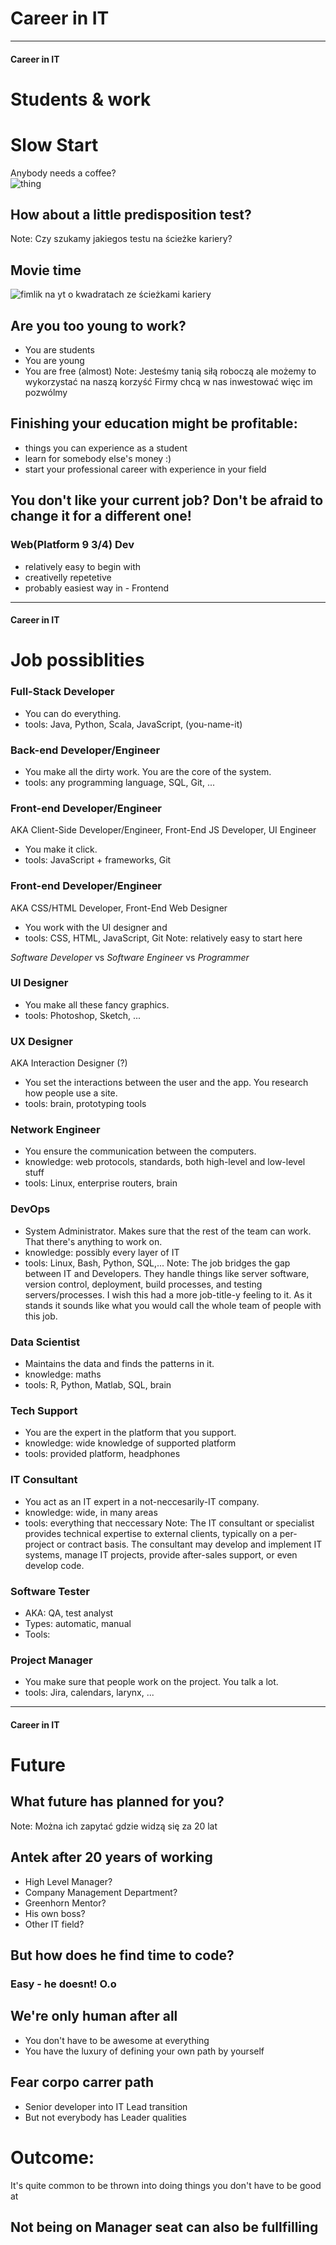 # Career in IT
<!-- .slide: data-background-image="https://s-media-cache-ak0.pinimg.com/originals/2f/ae/e1/2faee1afb1444950f14b8feea47620ff.jpg" -->

---

#### Career in IT
# Students & work

# Slow Start
Anybody needs a coffee? <br />
 ![thing](../md/10-carrier-path_img/tumblr_m2n06sUe1b1rttnhxo1_500.jpg)

## How about a little predisposition test?
Note:
Czy szukamy jakiegos testu na ścieżke kariery?

## Movie time
 ![fimlik na yt o kwadratach ze ścieżkami kariery]()

## Are you too young to work?
- You are students
- You are young
- You are free (almost)
Note:
Jesteśmy tanią siłą roboczą ale możemy to wykorzystać na naszą korzyść
Firmy chcą w nas inwestować więc im pozwólmy

## Finishing your education might be profitable:
- things you can experience as a student
- learn for somebody else's money :)
- start your professional career with experience in your field

## You don't like your current job? Don't be afraid to change it for a different one!

### Web(Platform 9 3/4) Dev
- relatively easy to begin with
- creativelly repetetive
- probably easiest way in - Frontend

---

#### Career in IT
# Job possiblities

### Full-Stack Developer
- You can do everything.
- tools: Java, Python, Scala, JavaScript, (you-name-it)

### Back-end Developer/Engineer
- You make all the dirty work. You are the core of the system.
- tools: any programming language, SQL, Git, ...

### Front-end Developer/Engineer
AKA Client-Side Developer/Engineer, Front-End JS Developer, UI Engineer
- You make it click.
- tools: JavaScript + frameworks, Git

### Front-end Developer/Engineer
AKA CSS/HTML Developer, Front-End Web Designer
- You work with the UI designer and 
- tools: CSS, HTML, JavaScript, Git
Note:
relatively easy to start here

*Software Developer* vs *Software Engineer* vs *Programmer*

### UI Designer
- You make all these fancy graphics.
- tools: Photoshop, Sketch, ...

### UX Designer
AKA Interaction Designer (?)
- You set the interactions between the user and the app. You research how people use a site. 
- tools: brain, prototyping tools

### Network Engineer
- You ensure the communication between the computers.
- knowledge: web protocols, standards, both high-level and low-level stuff
- tools: Linux, enterprise routers, brain

### DevOps
- System Administrator. Makes sure that the rest of the team can work. That there's anything to work on.
- knowledge: possibly every layer of IT
- tools: Linux, Bash, Python, SQL,...
Note:
The job bridges the gap between IT and Developers. They handle things like server software, version control, deployment, build processes, and testing servers/processes. I wish this had a more job-title-y feeling to it. As it stands it sounds like what you would call the whole team of people with this job.

### Data Scientist
- Maintains the data and finds the patterns in it.
- knowledge: maths
- tools: R, Python, Matlab, SQL, brain

### Tech Support
- You are the expert in the platform that you support.
- knowledge: wide knowledge of supported platform
- tools: provided platform, headphones

### IT Consultant
- You act as an IT expert in a not-neccesarily-IT company.
- knowledge: wide, in many areas
- tools: everything that neccessary
Note:
The IT consultant or specialist provides technical expertise to external clients, typically on a per-project or contract basis. The consultant may develop and implement IT systems, manage IT projects, provide after-sales support, or even develop code.

### Software Tester
- AKA: QA, test analyst
- Types: automatic, manual
- Tools: 

### Project Manager
- You make sure that people work on the project. You talk a lot.
- tools: Jira, calendars, larynx, ...

---

#### Career in IT
# Future 

## What future has planned for you?
Note:
Można ich zapytać gdzie widzą się za 20 lat

## Antek after 20 years of working
- High Level Manager?
- Company Management Department?
- Greenhorn Mentor?
- His own boss?
- Other IT field?

## But how does he find time to code?
### Easy - he doesnt! O.o

## We're only human after all
- You don't have to be awesome at everything
- You have the luxury of defining your own path by yourself

## Fear corpo carrer path
- Senior developer into IT Lead transition
- But not everybody has Leader qualities
# Outcome:
It's quite common to be thrown into doing things you don't have to be good at

## Not being on Manager seat can also be fullfilling


